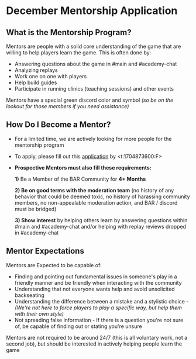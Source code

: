 # December Mentorship Application

## What is the Mentorship Program?
Mentors are people with a solid core understanding of the game that are willing to help players learn the game. This is often done by:
- Answering questions about the game in #main and #academy-chat
- Analyzing replays
- Work one on one with players
- Help build guides
- Participate in running clinics (teaching sessions) and other events
  
Mentors have a special green discord color and symbol *(so be on the lookout for those members if you need assistance)*

## How Do I Become a Mentor?
- For a limited time, we are actively looking for more people for the mentorship program
- To apply, please fill out this [application](https://forms.gle/Kp19twVoqPojS32U8) by <t:1704873600:F>
- **Prospective Mentors __must__ also fill these requirements:**

  **1)** Be a Member of the BAR Community for **4+ Months**

  **2) Be on good terms with the moderation team** (no history of any behavior that could be deemed toxic, no history of harassing community members, no non-appealable moderation action, and BAR / discord must be bridged)

  **3) Show interest** by helping others learn by answering questions within #main and #academy-chat and/or helping with replay reviews dropped in #academy-chat
  
## Mentor Expectations
Mentors are Expected to be capable of:

- Finding and pointing out fundamental issues in someone's play in a friendly manner and be friendly when interacting with the community
- Understanding that not everyone wants help and avoid unsolicited backseating
- Understanding the difference between a mistake and a stylistic choice -
      *(We're not here to force players to play a specific way, but help them with their own style)*
- Not spreading false information - If there is a question you're not sure of, be capable of finding out or stating you're unsure

Mentors are not required to be around 24/7 (this is all voluntary work, not a second job), but should be interested in actively helping people learn the game
